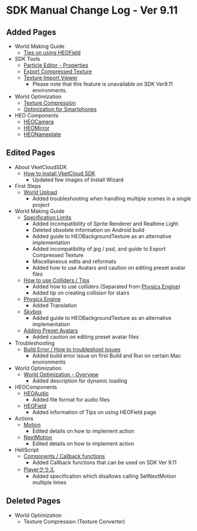# SDK Manual Change Log - Ver 9.11

## Added Pages

- World Making Guide
  - [Tips on using HEOField](https://vrhikky.github.io/VketCloudSDK_Documents/9.11/en/WorldMakingGuide/HEOFieldTips.html)
- SDK Tools
  - [Particle Editor - Properties](https://vrhikky.github.io/VketCloudSDK_Documents/9.11/en/particleeditor/pe_about_properties.html)
  - [Export Compressed Texture](https://vrhikky.github.io/VketCloudSDK_Documents/9.11/en/SDKTools/ExportCompressedTexture.html)
  - [Texture Import Viewer](https://vrhikky.github.io/VketCloudSDK_Documents/9.11/en/SDKTools/TextureImportViewer.html)
    - Please note that this feature is unavailable on SDK Ver9.11 environments.
- World Optimization
  - [Texture Compression](https://vrhikky.github.io/VketCloudSDK_Documents/9.11/en/WorldOptimization/TextureCompression.html)
  - [Optimization for Smartphones](https://vrhikky.github.io/VketCloudSDK_Documents/9.11/en/WorldOptimization/SmartphoneOptimization.html)
- HEO Components
  - [HEOCamera](https://vrhikky.github.io/VketCloudSDK_Documents/9.11/en/HEOComponents/HEOCamera.html)
  - [HEOMirror](https://vrhikky.github.io/VketCloudSDK_Documents/9.11/en/HEOComponents/HEOMirror.html)
  - [HEONameplate](https://vrhikky.github.io/VketCloudSDK_Documents/9.11/en/HEOComponents/HEONameplate.html)

## Edited Pages

- About VketCloudSDK
  - [How to install VketCloud SDK](https://vrhikky.github.io/VketCloudSDK_Documents/9.11/en/AboutVketCloudSDK/SetupSDK_external.html)
    - Updated few images of Install Wizard
- First Steps
  - [World Upload](https://vrhikky.github.io/VketCloudSDK_Documents/9.11/en/FirstStep/WorldUpload.html)
    - Added troubleshooting when handling multiple scenes in a single project
- World Making Guide
  - [Specification Limits](https://vrhikky.github.io/VketCloudSDK_Documents/9.11/en/WorldMakingGuide/UnityGuidelines.html)
    - Added incompatibility of Sprite Renderer and Realtime Light
    - Deleted obsolete information on Android build
    - Added guide to HEOBackgroundTexture as an alternative implementation
    - Added incompatibility of jpg / psd, and guide to Export Compressed Texture
    - Miscellaneous edits and reformats
    - Added how to use Avatars and caution on editing preset avatar files
  - [How to use Colliders / Tips](https://vrhikky.github.io/VketCloudSDK_Documents/9.11/en/WorldMakingGuide/Collider.html)
    - Added how to use colliders (Separated from [Physics Engine](https://vrhikky.github.io/VketCloudSDK_Documents/9.11/en/WorldMakingGuide/PhysicsEngine.html))
    - Added tip on creating collision for stairs
  - [Physics Engine](https://vrhikky.github.io/VketCloudSDK_Documents/9.11/en/WorldMakingGuide/PhysicsEngine.html)
    - Added Translation
  - [Skybox](https://vrhikky.github.io/VketCloudSDK_Documents/9.11/en/WorldMakingGuide/Skybox.html)
    - Added guide to HEOBackgroundTexture as an alternative implementation
  - [Adding Preset Avatars](https://vrhikky.github.io/VketCloudSDK_Documents/9.11/en/WorldMakingGuide/PresetAvatar.html)
    - Added caution on editing preset avatar files
- Troubleshooting
  - [Build Error / How to troubleshoot issues](https://vrhikky.github.io/VketCloudSDK_Documents/9.11/en/troubleshooting/BuildError.html)
    - Added build error issue on first Build and Run on certain Mac environments
- World Optimization
  - [World Optimization - Overview](https://vrhikky.github.io/VketCloudSDK_Documents/9.11/en/WorldMakingGuide/WorldOptimization.html)
    - Added description for dynamic loading
- HEOComponents
  - [HEOAudio](https://vrhikky.github.io/VketCloudSDK_Documents/9.11/en/HEOComponents/HEOAudio.html)
    - Added file format for audio files
  - [HEOField](https://vrhikky.github.io/VketCloudSDK_Documents/9.11/en/HEOComponents/HEOField.html)
    - Added information of Tips on using HEOField page
- Actions
  - [Motion](https://vrhikky.github.io/VketCloudSDK_Documents/9.11/en/Actions/Avatar/Motion.html)
    - Edited details on how to implement action
  - [NextMotion](https://vrhikky.github.io/VketCloudSDK_Documents/9.11/en/Actions/Avatar/NextMotion.html)
    - Edited details on how to implement action
- HeliScript
  - [Components / Callback functions](https://vrhikky.github.io/VketCloudSDK_Documents/9.11/en/hs/hs_component.html)
    - Added Callback functions that can be used on SDK Ver 9.11
  - [Playerクラス](https://vrhikky.github.io/VketCloudSDK_Documents/9.11/en/hs/hs_class_player.html#setnextmotion)
    - Added specification which disallows calling SetNextMotion multiple times

## Deleted Pages

- World Optimization
  - Texture Compression (Texture Converter)
